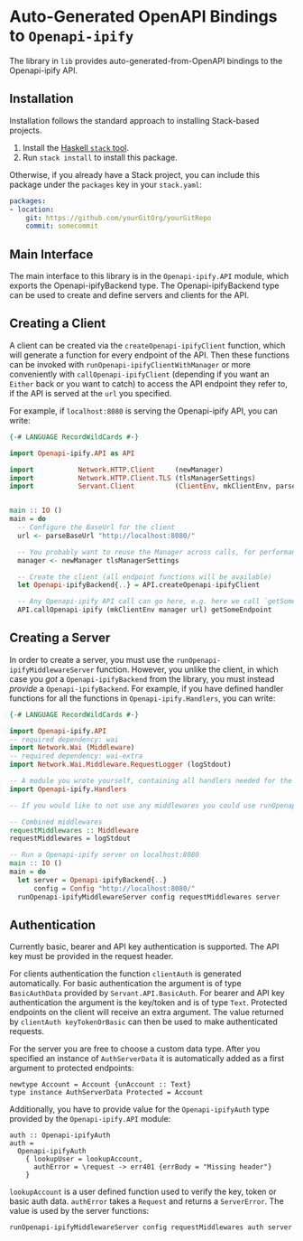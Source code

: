 # Auto-Generated OpenAPI Bindings to `Openapi-ipify`

The library in `lib` provides auto-generated-from-OpenAPI bindings to the Openapi-ipify API.

## Installation

Installation follows the standard approach to installing Stack-based projects.

1. Install the [Haskell `stack` tool](http://docs.haskellstack.org/en/stable/README).
2. Run `stack install` to install this package.

Otherwise, if you already have a Stack project, you can include this package under the `packages` key in your `stack.yaml`:
```yaml
packages:
- location:
    git: https://github.com/yourGitOrg/yourGitRepo
    commit: somecommit
```

## Main Interface

The main interface to this library is in the `Openapi-ipify.API` module, which exports the Openapi-ipifyBackend type. The Openapi-ipifyBackend
type can be used to create and define servers and clients for the API.

## Creating a Client

A client can be created via the `createOpenapi-ipifyClient` function, which will generate a function for every endpoint of the API.
Then these functions can be invoked with `runOpenapi-ipifyClientWithManager` or more conveniently with `callOpenapi-ipifyClient`
(depending if you want an `Either` back or you want to catch) to access the API endpoint they refer to, if the API is served
at the `url` you specified.

For example, if `localhost:8080` is serving the Openapi-ipify API, you can write:

```haskell
{-# LANGUAGE RecordWildCards #-}

import Openapi-ipify.API as API

import           Network.HTTP.Client     (newManager)
import           Network.HTTP.Client.TLS (tlsManagerSettings)
import           Servant.Client          (ClientEnv, mkClientEnv, parseBaseUrl)


main :: IO ()
main = do
  -- Configure the BaseUrl for the client
  url <- parseBaseUrl "http://localhost:8080/"

  -- You probably want to reuse the Manager across calls, for performance reasons
  manager <- newManager tlsManagerSettings

  -- Create the client (all endpoint functions will be available)
  let Openapi-ipifyBackend{..} = API.createOpenapi-ipifyClient

  -- Any Openapi-ipify API call can go here, e.g. here we call `getSomeEndpoint`
  API.callOpenapi-ipify (mkClientEnv manager url) getSomeEndpoint
```

## Creating a Server

In order to create a server, you must use the `runOpenapi-ipifyMiddlewareServer` function. However, you unlike the client, in which case you *got* a `Openapi-ipifyBackend`
from the library, you must instead *provide* a `Openapi-ipifyBackend`. For example, if you have defined handler functions for all the
functions in `Openapi-ipify.Handlers`, you can write:

```haskell
{-# LANGUAGE RecordWildCards #-}

import Openapi-ipify.API
-- required dependency: wai
import Network.Wai (Middleware)
-- required dependency: wai-extra
import Network.Wai.Middleware.RequestLogger (logStdout)

-- A module you wrote yourself, containing all handlers needed for the Openapi-ipifyBackend type.
import Openapi-ipify.Handlers

-- If you would like to not use any middlewares you could use runOpenapi-ipifyServer instead

-- Combined middlewares
requestMiddlewares :: Middleware
requestMiddlewares = logStdout

-- Run a Openapi-ipify server on localhost:8080
main :: IO ()
main = do
  let server = Openapi-ipifyBackend{..}
      config = Config "http://localhost:8080/"
  runOpenapi-ipifyMiddlewareServer config requestMiddlewares server
```

## Authentication

Currently basic, bearer and API key authentication is supported. The API key must be provided
in the request header.

For clients authentication the function `clientAuth` is generated automatically. For basic
authentication the argument is of type `BasicAuthData` provided by `Servant.API.BasicAuth`.
For bearer and API key authentication the argument is the key/token and is of type `Text`.
Protected endpoints on the client will receive an extra argument. The value returned by
`clientAuth keyTokenOrBasic` can then be used to make authenticated requests.

For the server you are free to choose a custom data type. After you specified an instance of
`AuthServerData` it is automatically added as a first argument to protected endpoints:

```
newtype Account = Account {unAccount :: Text}
type instance AuthServerData Protected = Account
```

Additionally, you have to provide value for the `Openapi-ipifyAuth` type provided by the
`Openapi-ipify.API` module:

```
auth :: Openapi-ipifyAuth
auth =
  Openapi-ipifyAuth
    { lookupUser = lookupAccount,
      authError = \request -> err401 {errBody = "Missing header"}
    }
```

`lookupAccount` is a user defined function used to verify the key, token or basic auth data.
`authError` takes a `Request` and returns a `ServerError`. The value is used by the server
functions:

```
runOpenapi-ipifyMiddlewareServer config requestMiddlewares auth server
```
